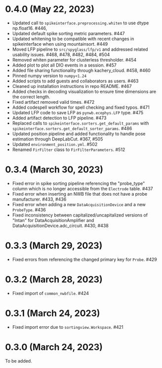 # 0.4.0 (May 22, 2023)
- Updated call to `spikeinterface.preprocessing.whiten` to use dtype np.float16. #446,
- Updated default spike sorting metric parameters. #447
- Updated whitening to be compatible with recent changes in spikeinterface when using mountainsort. #449
- Moved LFP pipeline to `src/spyglass/lfp/v1` and addressed related usability issues. #468, #478, #482, #484, #504
- Removed whiten parameter for clusterless thresholder. #454
- Added plot to plot all DIO events in a session. #457
- Added file sharing functionality through kachery_cloud. #458, #460
- Pinned numpy version to `numpy<1.24`
- Added scripts to add guests and collaborators as users. #463
- Cleaned up installation instructions in repo README. #467
- Added checks in decoding visualization to ensure time dimensions are the correct length.
- Fixed artifact removed valid times. #472
- Added codespell workflow for spell checking and fixed typos. #471
- Updated LFP code to save LFP as `pynwb.ecephys.LFP` type. #475
- Added artifact detection to LFP pipeline. #473
- Replaced calls to `spikeinterface.sorters.get_default_params` with `spikeinterface.sorters.get_default_sorter_params`. #486
- Updated position pipeline and added functionality to handle pose estimation through DeepLabCut. #367, #505
- Updated `environment_position.yml`. #502
- Renamed `FirFilter` class to `FirFilterParameters`. #512

# 0.3.4 (March 30, 2023)
- Fixed error in spike sorting pipeline referencing the "probe_type" column which is no longer accessible from the `Electrode` table. #437
- Fixed error when inserting an NWB file that does not have a probe manufacturer. #433, #436
- Fixed error when adding a new `DataAcquisitionDevice` and a new `ProbeType`. #436
- Fixed inconsistency between capitalized/uncapitalized versions of "Intan" for DataAcquisitionAmplifier and DataAcquisitionDevice.adc_circuit. #430, #438

# 0.3.3 (March 29, 2023)
- Fixed errors from referencing the changed primary key for `Probe`. #429

# 0.3.2 (March 28, 2023)
- Fixed import of `common_nwbfile`. #424

# 0.3.1 (March 24, 2023)
- Fixed import error due to `sortingview.Workspace`. #421

# 0.3.0 (March 24, 2023)
To be added.
